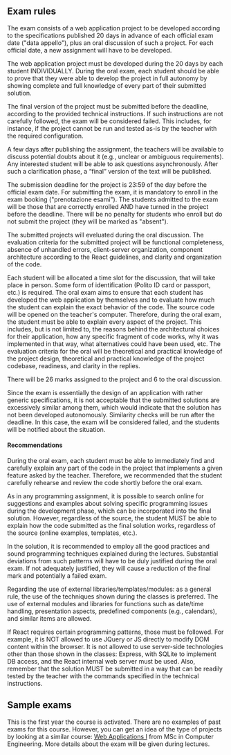 ## Exam rules

The exam consists of a web application project to be developed according to the specifications published 20 days in advance of each official exam date ("data appello"), plus an oral discussion of such a project. For each official date, a new assignment will have to be developed.

The web application project must be developed during the 20 days by each student INDIVIDUALLY. During the oral exam, each student should be able to prove that they were able to develop the project in full autonomy by showing complete and full knowledge of every part of their submitted solution.

The final version of the project must be submitted before the deadline, according to the provided technical instructions. If such instructions are not carefully followed, the exam will be considered failed. This includes, for instance, if the project cannot be run and tested as-is by the teacher with the required configuration.

A few days after publishing the assignment, the teachers will be available to discuss potential doubts about it (e.g., unclear or ambiguous requirements). Any interested student will be able to ask questions asynchronously. After such a clarification phase, a “final” version of the text will be published.

The submission deadline for the project is 23:59 of the day before the official exam date. For submitting the exam, it is mandatory to enroll in the exam booking ("prenotazione esami"). The students admitted to the exam will be those that are correctly enrolled AND have turned in the project before the deadline. There will be no penalty for students who enroll but do not submit the project (they will be marked as "absent").

The submitted projects will eveluated during the oral discussion. The evaluation criteria for the submitted project will be functional completeness, absence of unhandled errors, client-server organization, component architecture according to the React guidelines, and clarity and organization of the code.

Each student will be allocated a time slot for the discussion, that will take place in person. Some form of identification (Polito ID card or passport, etc.) is required. The oral exam aims to ensure that each student has developed the web application by themselves and to evaluate how much the student can explain the exact behavior of the code. The source code will be opened on the teacher's computer. Therefore, during the oral exam, the student must be able to explain every aspect of the project. This includes, but is not limited to, the reasons behind the architectural choices for their application, how any specific fragment of code works, why it was implemented in that way, what alternatives could have been used, etc. The evaluation criteria for the oral will be theoretical and practical knowledge of the project design, theoretical and practical knowledge of the project codebase, readiness, and clarity in the replies.

There will be 26 marks assigned to the project and 6 to the oral discussion.

Since the exam is essentially the design of an application with rather generic specifications, it is not acceptable that the submitted solutions are excessively similar among them, which would indicate that the solution has not been developed autonomously. Similarity checks will be run after the deadline. In this case, the exam will be considered failed, and the students will be notified about the situation.

#### Recommendations

During the oral exam, each student must be able to immediately find and carefully explain any part of the code in the project that implements a given feature asked by the teacher. Therefore, we recommended that the student carefully rehearse and review the code shortly before the oral exam.

As in any programming assignment, it is possible to search online for suggestions and examples about solving specific programming issues during the development phase, which can be incorporated into the final solution. However, regardless of the source, the student MUST be able to explain how the code submitted as the final solution works, regardless of the source (online examples, templates, etc.).

In the solution, it is recommended to employ all the good practices and sound programming techniques explained during the lectures. Substantial deviations from such patterns will have to be duly justified during the oral exam. If not adequately justified, they will cause a reduction of the final mark and potentially a failed exam.

Regarding the use of external libraries/templates/modules: as a general rule, the use of the techniques shown during the classes is preferred. The use of external modules and libraries for functions such as date/time handling, presentation aspects, predefined components (e.g., calendars), and similar items are allowed.

If React requires certain programming patterns, those must be followed. For example, it is NOT allowed to use JQuery or JS directly to modify DOM content within the browser. It is not allowed to use server-side technologies other than those shown in the classes: Express, with SQLite to implement DB access, and the React internal web server must be used. Also, remember that the solution MUST be submitted in a way that can be readily tested by the teacher with the commands specified in the technical instructions.

## Sample exams

This is the first year the course is activated. There are no examples of past exams for this course. However, you can get an idea of the type of projects by looking at a similar course: [Web Applications I](https://elite.polito.it/teaching/past-courses/2023-01txy-wa1-iz/exam) from MSc in Computer Engineering. More details about the exam will be given during lectures.
